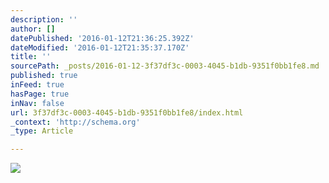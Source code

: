 ```yaml
---
description: ''
author: []
datePublished: '2016-01-12T21:36:25.392Z'
dateModified: '2016-01-12T21:35:37.170Z'
title: ''
sourcePath: _posts/2016-01-12-3f37df3c-0003-4045-b1db-9351f0bb1fe8.md
published: true
inFeed: true
hasPage: true
inNav: false
url: 3f37df3c-0003-4045-b1db-9351f0bb1fe8/index.html
_context: 'http://schema.org'
_type: Article

---
```

![](https://the-grid-user-content.s3-us-west-2.amazonaws.com/bb55151a-907d-41c5-bee6-7ca1c0e56e8f.png)